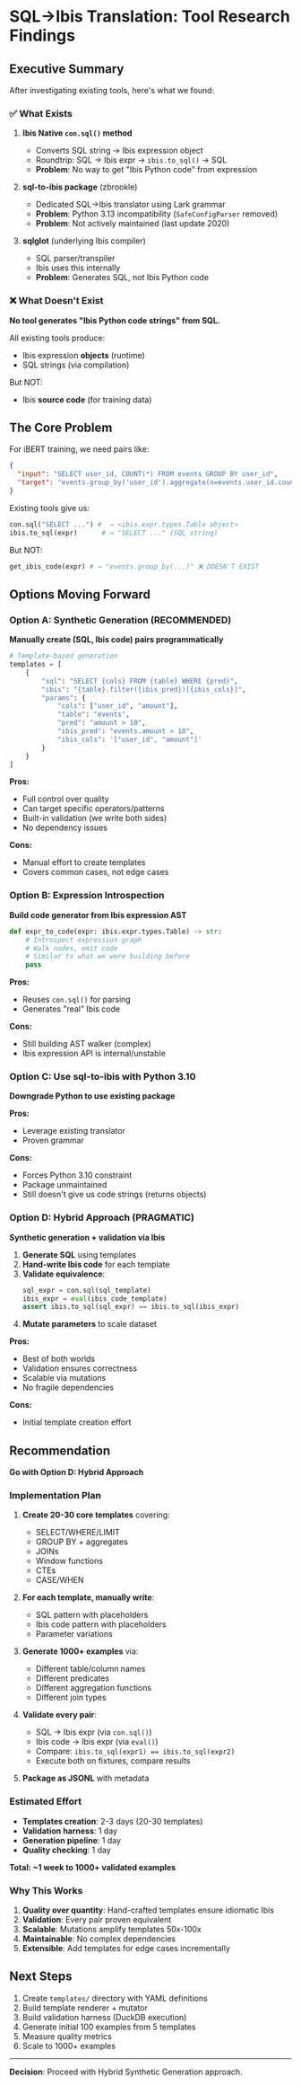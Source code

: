 # SQL→Ibis Translation: Tool Research Findings

## Executive Summary

After investigating existing tools, here's what we found:

### ✅ What Exists

1. **Ibis Native `con.sql()` method**
   - Converts SQL string → Ibis expression object
   - Roundtrip: SQL → Ibis expr → `ibis.to_sql()` → SQL
   - **Problem**: No way to get "Ibis Python code" from expression

2. **sql-to-ibis package** (zbrookle)
   - Dedicated SQL→Ibis translator using Lark grammar
   - **Problem**: Python 3.13 incompatibility (`SafeConfigParser` removed)
   - **Problem**: Not actively maintained (last update 2020)

3. **sqlglot** (underlying Ibis compiler)
   - SQL parser/transpiler
   - Ibis uses this internally
   - **Problem**: Generates SQL, not Ibis Python code

### ❌ What Doesn't Exist

**No tool generates "Ibis Python code strings" from SQL.**

All existing tools produce:
- Ibis expression **objects** (runtime)
- SQL strings (via compilation)

But NOT:
- Ibis **source code** (for training data)

## The Core Problem

For iBERT training, we need pairs like:

```json
{
  "input": "SELECT user_id, COUNT(*) FROM events GROUP BY user_id",
  "target": "events.group_by('user_id').aggregate(n=events.user_id.count())"
}
```

Existing tools give us:
```python
con.sql("SELECT ...") #  → <ibis.expr.types.Table object>
ibis.to_sql(expr)      # → "SELECT ..." (SQL string)
```

But NOT:
```python
get_ibis_code(expr) # → "events.group_by(...)" ❌ DOESN'T EXIST
```

## Options Moving Forward

### Option A: Synthetic Generation (RECOMMENDED)
**Manually create (SQL, Ibis code) pairs programmatically**

```python
# Template-based generation
templates = [
    {
        "sql": "SELECT {cols} FROM {table} WHERE {pred}",
        "ibis": "{table}.filter({ibis_pred})[{ibis_cols}]",
        "params": {
            "cols": ["user_id", "amount"],
            "table": "events",
            "pred": "amount > 10",
            "ibis_pred": "events.amount > 10",
            "ibis_cols": '["user_id", "amount"]'
        }
    }
]
```

**Pros:**
- Full control over quality
- Can target specific operators/patterns
- Built-in validation (we write both sides)
- No dependency issues

**Cons:**
- Manual effort to create templates
- Covers common cases, not edge cases

### Option B: Expression Introspection
**Build code generator from Ibis expression AST**

```python
def expr_to_code(expr: ibis.expr.types.Table) -> str:
    # Introspect expression graph
    # Walk nodes, emit code
    # Similar to what we were building before
    pass
```

**Pros:**
- Reuses `con.sql()` for parsing
- Generates "real" Ibis code

**Cons:**
- Still building AST walker (complex)
- Ibis expression API is internal/unstable

### Option C: Use sql-to-ibis with Python 3.10
**Downgrade Python to use existing package**

**Pros:**
- Leverage existing translator
- Proven grammar

**Cons:**
- Forces Python 3.10 constraint
- Package unmaintained
- Still doesn't give us code strings (returns objects)

### Option D: Hybrid Approach (PRAGMATIC)
**Synthetic generation + validation via Ibis**

1. **Generate SQL** using templates
2. **Hand-write Ibis code** for each template
3. **Validate equivalence**:
   ```python
   sql_expr = con.sql(sql_template)
   ibis_expr = eval(ibis_code_template)
   assert ibis.to_sql(sql_expr) == ibis.to_sql(ibis_expr)
   ```
4. **Mutate parameters** to scale dataset

**Pros:**
- Best of both worlds
- Validation ensures correctness
- Scalable via mutations
- No fragile dependencies

**Cons:**
- Initial template creation effort

## Recommendation

**Go with Option D: Hybrid Approach**

### Implementation Plan

1. **Create 20-30 core templates** covering:
   - SELECT/WHERE/LIMIT
   - GROUP BY + aggregates
   - JOINs
   - Window functions
   - CTEs
   - CASE/WHEN

2. **For each template, manually write**:
   - SQL pattern with placeholders
   - Ibis code pattern with placeholders
   - Parameter variations

3. **Generate 1000+ examples** via:
   - Different table/column names
   - Different predicates
   - Different aggregation functions
   - Different join types

4. **Validate every pair**:
   - SQL → Ibis expr (via `con.sql()`)
   - Ibis code → Ibis expr (via `eval()`)
   - Compare: `ibis.to_sql(expr1) == ibis.to_sql(expr2)`
   - Execute both on fixtures, compare results

5. **Package as JSONL** with metadata

### Estimated Effort

- **Templates creation**: 2-3 days (20-30 templates)
- **Validation harness**: 1 day
- **Generation pipeline**: 1 day
- **Quality checking**: 1 day

**Total: ~1 week to 1000+ validated examples**

### Why This Works

1. **Quality over quantity**: Hand-crafted templates ensure idiomatic Ibis
2. **Validation**: Every pair proven equivalent
3. **Scalable**: Mutations amplify templates 50x-100x
4. **Maintainable**: No complex dependencies
5. **Extensible**: Add templates for edge cases incrementally

## Next Steps

1. Create `templates/` directory with YAML definitions
2. Build template renderer + mutator
3. Build validation harness (DuckDB execution)
4. Generate initial 100 examples from 5 templates
5. Measure quality metrics
6. Scale to 1000+ examples

---

**Decision**: Proceed with Hybrid Synthetic Generation approach.
